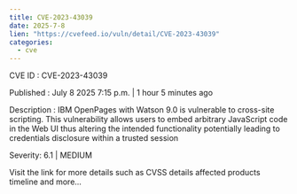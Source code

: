 ```yaml
--- 
title: CVE-2023-43039
date: 2025-7-8
lien: "https://cvefeed.io/vuln/detail/CVE-2023-43039"
categories:
  - cve
---
```


CVE ID : CVE-2023-43039

Published :  July 8
2025
7:15 p.m. | 1 hour
5 minutes ago

Description : IBM OpenPages with Watson 9.0 is vulnerable to cross-site scripting. This vulnerability allows users to embed arbitrary JavaScript code in the Web UI thus altering the intended functionality potentially leading to credentials disclosure within a trusted session

Severity: 6.1 | MEDIUM

Visit the link for more details
such as CVSS details
affected products
timeline
and more...
